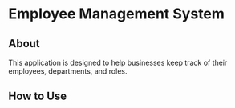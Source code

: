 <h1>Employee Management System</h1>

<h2>About</h2>
<p>This application is designed to help businesses keep track of their employees, departments, and roles.</p>

<h2>How to Use</h2>
<p>
